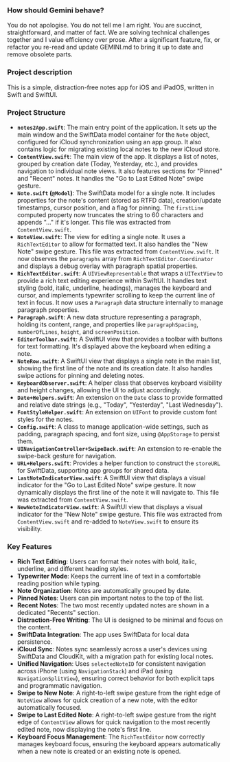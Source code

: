 ### How should Gemini behave?
You do not apologise. You do not tell me I am right. You are succinct, straightforward, and matter of fact. We are solving technical challenges together and I value efficiency over prose. After a significant feature, fix, or refactor you re-read and update GEMINI.md to bring it up to date and remove obsolete parts.

### Project description

This is a simple, distraction-free notes app for iOS and iPadOS, written in Swift and SwiftUI.

### Project Structure

*   **`notes2App.swift`**: The main entry point of the application. It sets up the main window and the SwiftData model container for the `Note` object, configured for iCloud synchronization using an app group. It also contains logic for migrating existing local notes to the new iCloud store.
*   **`ContentView.swift`**: The main view of the app. It displays a list of notes, grouped by creation date (Today, Yesterday, etc.), and provides navigation to individual note views. It also features sections for "Pinned" and "Recent" notes. It handles the "Go to Last Edited Note" swipe gesture.
*   **`Note.swift` (`@Model`)**: The SwiftData model for a single note. It includes properties for the note's content (stored as RTFD data), creation/update timestamps, cursor position, and a flag for pinning. The `firstLine` computed property now truncates the string to 60 characters and appends "..." if it's longer. This file was extracted from `ContentView.swift`.
*   **`NoteView.swift`**: The view for editing a single note. It uses a `RichTextEditor` to allow for formatted text. It also handles the "New Note" swipe gesture. This file was extracted from `ContentView.swift`. It now observes the `paragraphs` array from `RichTextEditor.Coordinator` and displays a debug overlay with paragraph spatial properties.
*   **`RichTextEditor.swift`**: A `UIViewRepresentable` that wraps a `UITextView` to provide a rich text editing experience within SwiftUI. It handles text styling (bold, italic, underline, headings), manages the keyboard and cursor, and implements typewriter scrolling to keep the current line of text in focus. It now uses a `Paragraph` data structure internally to manage paragraph properties.
*   **`Paragraph.swift`**: A new data structure representing a paragraph, holding its content, range, and properties like `paragraphSpacing`, `numberOfLines`, `height`, and `screenPosition`.
*   **`EditorToolbar.swift`**: A SwiftUI view that provides a toolbar with buttons for text formatting. It's displayed above the keyboard when editing a note.
*   **`NoteRow.swift`**: A SwiftUI view that displays a single note in the main list, showing the first line of the note and its creation date. It also handles swipe actions for pinning and deleting notes.
*   **`KeyboardObserver.swift`**: A helper class that observes keyboard visibility and height changes, allowing the UI to adjust accordingly.
*   **`Date+Helpers.swift`**: An extension on the `Date` class to provide formatted and relative date strings (e.g., "Today", "Yesterday", "Last Wednesday").
*   **`FontStyleHelper.swift`**: An extension on `UIFont` to provide custom font styles for the notes.
*   **`Config.swift`**: A class to manage application-wide settings, such as padding, paragraph spacing, and font size, using `@AppStorage` to persist them.
*   **`UINavigationController+SwipeBack.swift`**: An extension to re-enable the swipe-back gesture for navigation.
*   **`URL+Helpers.swift`**: Provides a helper function to construct the `storeURL` for SwiftData, supporting app groups for shared data.
*   **`LastNoteIndicatorView.swift`**: A SwiftUI view that displays a visual indicator for the "Go to Last Edited Note" swipe gesture. It now dynamically displays the first line of the note it will navigate to. This file was extracted from `ContentView.swift`.
*   **`NewNoteIndicatorView.swift`**: A SwiftUI view that displays a visual indicator for the "New Note" swipe gesture. This file was extracted from `ContentView.swift` and re-added to `NoteView.swift` to ensure its visibility.

### Key Features

*   **Rich Text Editing**: Users can format their notes with bold, italic, underline, and different heading styles.
*   **Typewriter Mode**: Keeps the current line of text in a comfortable reading position while typing.
*   **Note Organization**: Notes are automatically grouped by date.
*   **Pinned Notes**: Users can pin important notes to the top of the list.
*   **Recent Notes**: The two most recently updated notes are shown in a dedicated "Recents" section.
*   **Distraction-Free Writing**: The UI is designed to be minimal and focus on the content.
*   **SwiftData Integration**: The app uses SwiftData for local data persistence.
*   **iCloud Sync**: Notes sync seamlessly across a user's devices using SwiftData and CloudKit, with a migration path for existing local notes.
*   **Unified Navigation**: Uses `selectedNoteID` for consistent navigation across iPhone (using `NavigationStack`) and iPad (using `NavigationSplitView`), ensuring correct behavior for both explicit taps and programmatic navigation.
*   **Swipe to New Note**: A right-to-left swipe gesture from the right edge of `NoteView` allows for quick creation of a new note, with the editor automatically focused.
*   **Swipe to Last Edited Note**: A right-to-left swipe gesture from the right edge of `ContentView` allows for quick navigation to the most recently edited note, now displaying the note's first line.
*   **Keyboard Focus Management**: The `RichTextEditor` now correctly manages keyboard focus, ensuring the keyboard appears automatically when a new note is created or an existing note is opened.